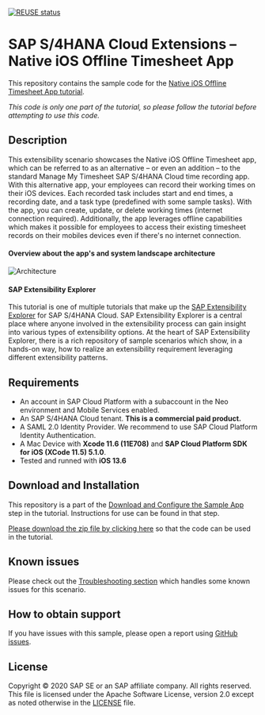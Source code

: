 [![REUSE status](https://api.reuse.software/badge/github.com/SAP-samples/s4hana-ext-timesheet-ios)](https://api.reuse.software/info/github.com/SAP-samples/s4hana-ext-timesheet-ios)

# SAP S/4HANA Cloud Extensions – Native iOS Offline Timesheet App
This repository contains the sample code for the [Native iOS Offline Timesheet App tutorial](https://tiny.cc/s4-timesheet-ios).  

*This code is only one part of the tutorial, so please follow the tutorial before attempting to use this code.*

## Description

This extensibility scenario showcases the Native iOS Offline Timesheet app, which can be referred to as an alternative – or even an addition – to the standard Manage My Timesheet SAP S/4HANA Cloud time recording app. With this alternative app, your employees can record their working times on their iOS devices. Each recorded task includes start and end times, a recording date, and a task type (predefined with some sample tasks). With the app, you can create, update, or delete working times (internet connection required). Additionally, the app leverages offline capabilities which makes it possible for employees to access their existing timesheet records on their mobiles devices even if there's no internet connection.

#### Overview about the app's and system landscape architecture
![Architecture](Architecture.png)

#### SAP Extensibility Explorer

This tutorial is one of multiple tutorials that make up the [SAP Extensibility Explorer](https://sap.com/extends4) for SAP S/4HANA Cloud.
SAP Extensibility Explorer is a central place where anyone involved in the extensibility process can gain insight into various types of extensibility options. At the heart of SAP Extensibility Explorer, there is a rich repository of sample scenarios which show, in a hands-on way, how to realize an extensibility requirement leveraging different extensibility patterns.


Requirements
-------------
- An account in SAP Cloud Platform with a subaccount in the Neo environment and Mobile Services enabled.
- An SAP S/4HANA Cloud tenant. **This is a commercial paid product.**
- A SAML 2.0 Identity Provider. We recommend to use SAP Cloud Platform Identity Authentication.
- A Mac Device with **Xcode 11.6 (11E708)** and **SAP Cloud Platform SDK for iOS (XCode 11.5) 5.1.0**.
- Tested and runned with **iOS 13.6**


Download and Installation
-------------
This repository is a part of the [Download and Configure the Sample App](https://help.sap.com/viewer/80ceaf9e74574004873d675445e0ec84/SHIP/en-US/53299941e6c04e46b595d368bfc7fad3.html) step in the tutorial. Instructions for use can be found in that step.

[Please download the zip file by clicking here](https://github.com/SAP/s4hana-ext-timesheet-ios/archive/master.zip) so that the code can be used in the tutorial.  


Known issues
---------------------
Please check out the [Troubleshooting section](Troubleshooting.md) which handles some known issues for this scenario.

How to obtain support
---------------------
If you have issues with this sample, please open a report using [GitHub issues](https://github.com/SAP/s4hana-ext-timesheet-ios/issues).

License
-------
Copyright © 2020 SAP SE or an SAP affiliate company. All rights reserved.
This file is licensed under the Apache Software License, version 2.0 except as noted otherwise in the [LICENSE](LICENSES/Apache-2.0.txt) file.
